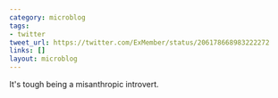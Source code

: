 ```yaml
---
category: microblog
tags:
- twitter
tweet_url: https://twitter.com/ExMember/status/206178668983222272
links: []
layout: microblog
---
```

It's tough being a misanthropic introvert.
